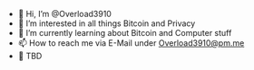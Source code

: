 - 👋 Hi, I’m @Overload3910
- 👀 I’m interested in all things Bitcoin and Privacy
- 🌱 I’m currently learning about Bitcoin and Computer stuff
- 📫 How to reach me via E-Mail under Overload3910@pm.me
- 🔐 TBD

<!---
Overload3910/Overload3910 is a ✨ special ✨ repository because its `README.md` (this file) appears on your GitHub profile.
You can click the Preview link to take a look at your changes.
--->
